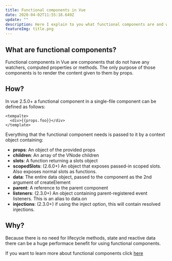 ```yaml
---
title: Functional components in Vue
date: 2020-04-02T11:55:18.649Z
update: ""
description: Here I explain to you what functional components are and when to use them
featureImg: title.png
---
```


## What are functional components?

Functional components in Vue are components that do not have any
watchers, computed properties or methods. The only purpose of those
components is to render the content given to them by props.

## How?

In vue 2.5.0+ a functional component in a single-file
component can be defined as follows:

```vuejs
<tempalte>
  <div>{{props.foo}}</div>
</template>
```

Everything that the functional component needs is passed to it
by a context object containing:

- <b>props</b>: An object of the provided props
- <b>children</b>: An array of the VNode children
- <b>slots</b>: A function returning a slots object
- <b>scopedSlots</b>: (2.6.0+) An object that exposes passed-in scoped slots.
  Also exposes normal slots as functions.
- <b>data</b>: The entire data object, passed to the component as the 2nd
  argument of createElement
- <b>parent</b>: A reference to the parent component
- <b>listeners</b>: (2.3.0+) An object containing parent-registered event
  listeners. This is an alias to data.on
- <b>injections</b>: (2.3.0+) if using the inject option, this will contain
  resolved injections.

## Why?

Because there is no need for lifecycle methods, state and reactive data
there can be a huge performace benefit for using functional components.

If you want to learn more about functional components click [here](https://vuejs.org/v2/guide/render-function.html#Functional-Components)
